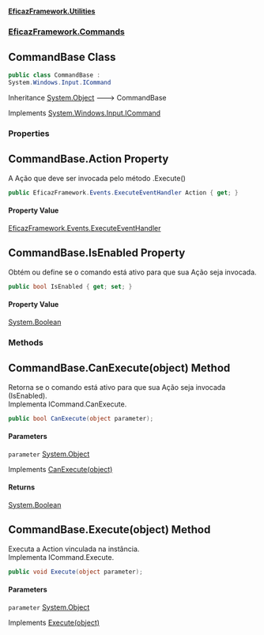 #### [EficazFramework.Utilities](EficazFrameworkUtilities.md 'EficazFramework Utilities')
### [EficazFramework.Commands](EficazFrameworkUtilities.md#EficazFramework.Commands 'EficazFramework.Commands')

## CommandBase Class

```csharp
public class CommandBase :
System.Windows.Input.ICommand
```

Inheritance [System.Object](https://docs.microsoft.com/en-us/dotnet/api/System.Object 'System.Object') &#129106; CommandBase

Implements [System.Windows.Input.ICommand](https://docs.microsoft.com/en-us/dotnet/api/System.Windows.Input.ICommand 'System.Windows.Input.ICommand')
### Properties

<a name='EficazFramework.Commands.CommandBase.Action'></a>

## CommandBase.Action Property

A Ação que deve ser invocada pelo método .Execute()

```csharp
public EficazFramework.Events.ExecuteEventHandler Action { get; }
```

#### Property Value
[EficazFramework.Events.ExecuteEventHandler](https://docs.microsoft.com/en-us/dotnet/api/EficazFramework.Events.ExecuteEventHandler 'EficazFramework.Events.ExecuteEventHandler')

<a name='EficazFramework.Commands.CommandBase.IsEnabled'></a>

## CommandBase.IsEnabled Property

Obtém ou define se o comando está ativo para que sua Ação seja invocada.

```csharp
public bool IsEnabled { get; set; }
```

#### Property Value
[System.Boolean](https://docs.microsoft.com/en-us/dotnet/api/System.Boolean 'System.Boolean')
### Methods

<a name='EficazFramework.Commands.CommandBase.CanExecute(object)'></a>

## CommandBase.CanExecute(object) Method

Retorna se o comando está ativo para que sua Ação seja invocada (IsEnabled).  
Implementa ICommand.CanExecute.

```csharp
public bool CanExecute(object parameter);
```
#### Parameters

<a name='EficazFramework.Commands.CommandBase.CanExecute(object).parameter'></a>

`parameter` [System.Object](https://docs.microsoft.com/en-us/dotnet/api/System.Object 'System.Object')

Implements [CanExecute(object)](https://docs.microsoft.com/en-us/dotnet/api/System.Windows.Input.ICommand.CanExecute#System_Windows_Input_ICommand_CanExecute_System_Object_ 'System.Windows.Input.ICommand.CanExecute(System.Object)')

#### Returns
[System.Boolean](https://docs.microsoft.com/en-us/dotnet/api/System.Boolean 'System.Boolean')

<a name='EficazFramework.Commands.CommandBase.Execute(object)'></a>

## CommandBase.Execute(object) Method

Executa a Action vinculada na instância.  
Implementa ICommand.Execute.

```csharp
public void Execute(object parameter);
```
#### Parameters

<a name='EficazFramework.Commands.CommandBase.Execute(object).parameter'></a>

`parameter` [System.Object](https://docs.microsoft.com/en-us/dotnet/api/System.Object 'System.Object')

Implements [Execute(object)](https://docs.microsoft.com/en-us/dotnet/api/System.Windows.Input.ICommand.Execute#System_Windows_Input_ICommand_Execute_System_Object_ 'System.Windows.Input.ICommand.Execute(System.Object)')